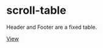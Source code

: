 # scroll-table

Header and Footer are a fixed table.

[View](https://oldworm2.github.io/scroll-table/)